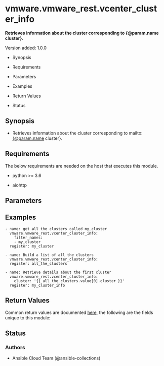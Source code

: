 # vmware.vmware_rest.vcenter_cluster_info

**Retrieves information about the cluster corresponding to
{@param.name cluster}.**

Version added: 1.0.0


* Synopsis


* Requirements


* Parameters


* Examples


* Return Values


* Status

## Synopsis


* Retrieves information about the cluster corresponding to
mailto:[{@param.name](mailto:{@param.name) cluster}.

## Requirements

The below requirements are needed on the host that executes this
module.


* python >= 3.6


* aiohttp

## Parameters

## Examples

```
- name: get all the clusters called my_cluster
  vmware.vmware_rest.vcenter_cluster_info:
    filter_names:
    - my_cluster
  register: my_cluster

- name: Build a list of all the clusters
  vmware.vmware_rest.vcenter_cluster_info:
  register: all_the_clusters

- name: Retrieve details about the first cluster
  vmware.vmware_rest.vcenter_cluster_info:
    cluster: '{{ all_the_clusters.value[0].cluster }}'
  register: my_cluster_info
```

## Return Values

Common return values are documented [here](https://docs.ansible.com/ansible/latest/reference_appendices/common_return_values.html#common-return-values),
the following are the fields unique to this module:

## Status

### Authors


* Ansible Cloud Team (@ansible-collections)
